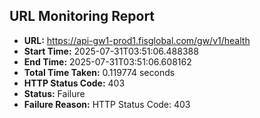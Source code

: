## URL Monitoring Report

- **URL:** https://api-gw1-prod1.fisglobal.com/gw/v1/health
- **Start Time:** 2025-07-31T03:51:06.488388
- **End Time:** 2025-07-31T03:51:06.608162
- **Total Time Taken:** 0.119774 seconds
- **HTTP Status Code:** 403
- **Status:** Failure
- **Failure Reason:** HTTP Status Code: 403
